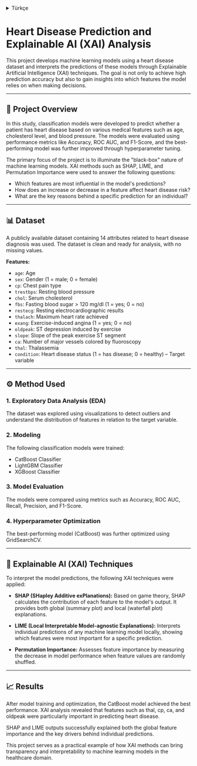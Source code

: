 <details>
  <summary>Türkçe </summary>

  # Kalp Hastalığı Tahmini ve Açıklanabilir Yapay Zeka (XAI) Analizi

Bu projede, kalp hastalığı veri seti kullanılarak makine öğrenmesi modelleri geliştirilmiş ve bu modellerin tahminleri Açıklanabilir Yapay Zeka (XAI) yöntemleriyle analiz edilmiştir. Projenin amacı yalnızca yüksek doğruluklu tahminler yapmak değil, aynı zamanda modellerin hangi özelliklere dayanarak bu tahminleri yaptığına dair içgörü sunmaktır.

---

## 📌  Proje Açıklaması

Çalışmada, bir hastanın yaş, kolesterol, kan basıncı gibi çeşitli tıbbi özelliklerine dayanarak kalp hastalığına sahip olup olmadığını tahmin eden sınıflandırma modelleri oluşturulmuştur. Modellerin performansları Accuracy, ROC AUC, F1-Score gibi metriklerle değerlendirilmiş ve en başarılı model, hiperparametre optimizasyonu ile daha da geliştirilmiştir.

Projenin temel odak noktası, bu modellerin “kara kutu” yapısını açıklığa kavuşturmaktır. SHAP, LIME ve Permutation Importance gibi XAI teknikleri ile şu sorulara yanıt aranmıştır:

- Modelin tahminlerinde en etkili özellikler hangileridir?
- Bir özelliğin artması veya azalması kalp hastalığı riskini nasıl etkiler?
- Belirli bir hasta için yapılan tahminin arkasındaki nedenler nelerdir?

---

## 📊 Veri Seti

Projede, kalp hastalığı teşhisine yönelik 14 değişken içeren, eksiksiz ve hazır bir veri seti kullanılmıştır.

**Değişkenler:**
- `age`: Yaş
- `sex`: Cinsiyet (1 = erkek; 0 = kadın)
- `cp`: Göğüs ağrısı tipi
- `trestbps`: Dinlenme kan basıncı
- `chol`: Kolesterol
- `fbs`: Açlık kan şekeri > 120 mg/dl (1 = evet; 0 = hayır)
- `restecg`: Dinlenme EKG sonuçları
- `thalach`: Maksimum kalp atış hızı
- `exang`: Egzersize bağlı anjina (1 = evet; 0 = hayır)
- `oldpeak`: Egzersize bağlı ST depresyonu
- `slope`: ST segmentinin eğimi
- `ca`: Floroskopi ile renklendirilen damar sayısı
- `thal`: Talasemi tipi
- `condition`: Kalp hastalığı durumu (1 = hasta; 0 = sağlıklı) – Hedef değişken

---

## ⚙️ Metodoloji

### 1. Keşifsel Veri Analizi (EDA)
Veri seti görselleştirme teknikleriyle analiz edilmiş, aykırı değerler kontrol edilmiş ve her bir özelliğin hedef değişken üzerindeki etkisi incelenmiştir.

### 2. Modelleme
Aşağıdaki sınıflandırma modelleri eğitilmiştir:
- CatBoost Classifier
- LightGBM Classifier
- XGBoost Classifier

### 3. Model Değerlendirme
Modeller, Accuracy, ROC AUC, Recall, Precision ve F1-Score gibi metriklerle karşılaştırılmıştır.

### 4. Hiperparametre Optimizasyonu
En iyi performansı gösteren CatBoost modeli, GridSearchCV yöntemi ile optimize edilmiştir.

---

## 🧠 Açıklanabilir Yapay Zeka (XAI) Yöntemleri

Model tahminlerini anlamlandırmak için şu XAI yöntemleri kullanılmıştır:

- **SHAP (SHapley Additive exPlanations):** Oyun teorisine dayalı olarak her bir özelliğin modele katkısını hesaplar. Hem genel (summary plot) hem de bireysel (waterfall plot) açıklamalar sağlar.

- **LIME (Local Interpretable Model-agnostic Explanations):** Herhangi bir modelin tekil bir tahminini yerel olarak yorumlar. Belirli bir tahminin neden verildiğini ve hangi özelliklerin etkili olduğunu görselleştirir.

- **Permutation Importance:** Bir özelliğin değerleri karıştırılarak modelin performansındaki değişime bakılır. Performans düşüşü, o özelliğin önem derecesini gösterir.

---

## 📈 Sonuçlar

Modelleme ve optimizasyon sürecinin ardından CatBoost modeli en iyi performansı göstermiştir. XAI analizleri, özellikle thal, cp, ca ve oldpeak değişkenlerinin kalp hastalığı tahmininde belirleyici rol oynadığını ortaya koymuştur.

SHAP ve LIME analizleri, modelin hem genel anlamda hangi özniteliklere dayandığını hem de bireysel bazda verilen tahminlerin nedenlerini başarılı bir şekilde açıklamıştır.

Bu proje, Açıklanabilir Yapay Zeka yöntemlerinin makine öğrenmesi modellerine nasıl yorumlanabilirlik ve güvenilirlik kattığını gösteren etkili bir örnek sunmaktadır.

</details>



# Heart Disease Prediction and Explainable AI (XAI) Analysis

This project develops machine learning models using a heart disease dataset and interprets the predictions of these models through Explainable Artificial Intelligence (XAI) techniques. The goal is not only to achieve high prediction accuracy but also to gain insights into which features the model relies on when making decisions.

---

## 📌 Project Overview

In this study, classification models were developed to predict whether a patient has heart disease based on various medical features such as age, cholesterol level, and blood pressure. The models were evaluated using performance metrics like Accuracy, ROC AUC, and F1-Score, and the best-performing model was further improved through hyperparameter tuning.

The primary focus of the project is to illuminate the "black-box" nature of machine learning models. XAI methods such as SHAP, LIME, and Permutation Importance were used to answer the following questions:

- Which features are most influential in the model's predictions?
- How does an increase or decrease in a feature affect heart disease risk?
- What are the key reasons behind a specific prediction for an individual?

---

## 📊 Dataset

A publicly available dataset containing 14 attributes related to heart disease diagnosis was used. The dataset is clean and ready for analysis, with no missing values.

**Features:**
- `age`: Age
- `sex`: Gender (1 = male; 0 = female)
- `cp`: Chest pain type
- `trestbps`: Resting blood pressure
- `chol`: Serum cholesterol
- `fbs`: Fasting blood sugar > 120 mg/dl (1 = yes; 0 = no)
- `restecg`: Resting electrocardiographic results
- `thalach`: Maximum heart rate achieved
- `exang`: Exercise-induced angina (1 = yes; 0 = no)
- `oldpeak`: ST depression induced by exercise
- `slope`: Slope of the peak exercise ST segment
- `ca`: Number of major vessels colored by fluoroscopy
- `thal`: Thalassemia
- `condition`: Heart disease status (1 = has disease; 0 = healthy) – Target variable

---

## ⚙️ Method Used

### 1. Exploratory Data Analysis (EDA)
The dataset was explored using visualizations to detect outliers and understand the distribution of features in relation to the target variable.

### 2. Modeling
The following classification models were trained:
- CatBoost Classifier
- LightGBM Classifier
- XGBoost Classifier

### 3. Model Evaluation
The models were compared using metrics such as Accuracy, ROC AUC, Recall, Precision, and F1-Score.

### 4. Hyperparameter Optimization
The best-performing model (CatBoost) was further optimized using GridSearchCV.

---

## 🧠 Explainable AI (XAI) Techniques

To interpret the model predictions, the following XAI techniques were applied:

- **SHAP (SHapley Additive exPlanations):** Based on game theory, SHAP calculates the contribution of each feature to the model's output. It provides both global (summary plot) and local (waterfall plot) explanations.

- **LIME (Local Interpretable Model-agnostic Explanations):** Interprets individual predictions of any machine learning model locally, showing which features were most important for a specific prediction.

- **Permutation Importance:** Assesses feature importance by measuring the decrease in model performance when feature values are randomly shuffled.

---
## 📈 Results

After model training and optimization, the CatBoost model achieved the best performance. XAI analysis revealed that features such as thal, cp, ca, and oldpeak were particularly important in predicting heart disease.

SHAP and LIME outputs successfully explained both the global feature importance and the key drivers behind individual predictions.

This project serves as a practical example of how XAI methods can bring transparency and interpretability to machine learning models in the healthcare domain.

